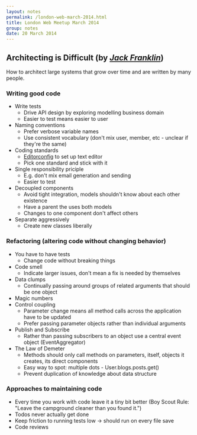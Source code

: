 ```yaml
---
layout: notes
permalink: /london-web-march-2014.html
title: London Web Meetup March 2014
group: notes
date: 20 March 2014
---
```


## Architecting is Difficult (by [*Jack Franklin*](https://twitter.com/jack_franklin))


How to architect large systems that grow over time and are written by many people.

### Writing good code

- Write tests
    - Drive API design by exploring modelling business domain
    - Easier to test means easier to user
- Naming conventions
    - Prefer verbose variable names
    - Use consistent vocabulary (don't mix user, member, etc - unclear if they're the same)
- Coding standards
    - [Editorconfig](http://editorconfig.org) to set up text editor
    - Pick one standard and stick with it
- Single responsibility priciple
    - E.g. don't mix email generation and sending
    - Easier to test
- Decoupled components
    - Avoid tight integration, models shouldn't know about each other existence
    - Have a parent the uses both models
    - Changes to one component don't affect others
- Separate aggressively
    - Create new classes liberally

### Refactoring (altering code without changing behavior)

- You have to have tests
    - Change code without breaking things
- Code smell
    - Indicate larger issues, don't mean a fix is needed by themselves
- Data clumps
    - Continually passing around groups of related arguments that should be one object
- Magic numbers
- Control coupling
    - Parameter change means all method calls across the application have to be updated
    - Prefer passing parameter objects rather than individual arguments
- Publish and Subscribe
    - Rather than passing subscribers to an object use a central event object (EventAggregator)
- The Law of Demeter
    - Methods should only call methods on parameters, itself, objects it creates, its direct components
    - Easy way to spot: multiple dots - User.blogs.posts.get()
    - Prevent duplication of knowledge about data structure

### Approaches to maintaining code

- Every time you work with code leave it a tiny bit better (Boy Scout Rule: "Leave the campground cleaner than you found it.")
- Todos never actually get done
- Keep friction to running tests low -> should run on every file save
- Code reviews


